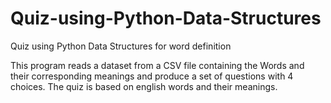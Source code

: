 # Quiz-using-Python-Data-Structures
Quiz using Python Data Structures for word definition

This program reads a dataset from a CSV file containing the Words and their corresponding meanings and produce a set of questions with 4 choices. The quiz is based on english words and their meanings.
